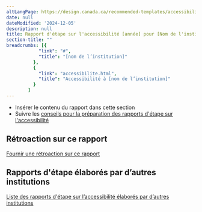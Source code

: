 ```yaml
---
altLangPage: https://design.canada.ca/recommended-templates/accessibility/progress-report.html
date: null
dateModified: '2024-12-05'
description: null
title: Rapport d'étape sur l'accessibilité [année] pour [Nom de l'institution]
section-title: ""
breadcrumbs: [{
            "link": "#",
            "title": "[nom de l’institution]"
          },
          {
            "link": "accessibilite.html",
            "title": "Accessibilité à [nom de l’institution]"
          }
        ]
---
```


<ul>
  <li>Insérer le contenu du rapport dans cette section</li>
  <li>Suivre les <a href="https://www.canada.ca/fr/emploi-developpement-social/programmes/directives-reglements-canadien-accessibilite/rapports-etape/preparez.html">conseils pour la préparation des rapports d'étape sur l'accessibilité</a></li>
</ul>
<h2>Rétroaction sur ce rapport</h2>
<p><a href="formulaire-retroaction.html">Fournir une rétroaction sur ce rapport</a></p>
<h2>Rapports d'étape élaborés par d’autres institutions</h2>
<p><a href="https://rechercher.ouvert.canada.ca/donneesouvertes/?collection=accessibiliy_plans&amp;page=1&amp;sort=metadata_modified+desc">Liste des rapports d'étape sur l’accessibilité élaborés par d’autres institutions</a></p>

